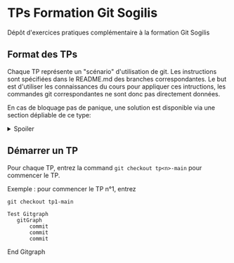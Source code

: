 # TPs Formation Git Sogilis

Dépôt d'exercices pratiques complémentaire à la formation Git Sogilis

## Format des TPs

Chaque TP représente un "scénario" d'utilisation de git. Les instructions sont spécifiées dans le README.md des branches correspondantes. Le but est d'utiliser les connaissances du cours pour appliquer ces intructions, les commandes git correspondantes ne sont donc pas directement données. 

En cas de bloquage pas de panique, une solution est disponible via une section dépliable de ce type:

<details>
<summary>Spoiler</summary>

```
git solve-my-problem
```
</details>


## Démarrer un TP

Pour chaque TP, entrez la command ```git checkout tp<n>-main``` pour commencer le TP.

Exemple : pour commencer le TP n°1, entrez
```
git checkout tp1-main
```

```mermaid
Test Gitgraph
   gitGraph
       commit
       commit
       commit
```
End Gitgraph
